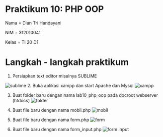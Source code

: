 # Praktikum 10: PHP OOP

Nama      = Dian Tri Handayani

NIM       = 312010041

Kelas     = TI 20 D1

# Langkah - langkah praktikum

1. Persiapkan text editor misalnya SUBLIME

![sublime](https://user-images.githubusercontent.com/101880835/171999466-2f10eeee-f23d-4e4c-9bb1-f2cb6ef08a60.png)
2. Buka aplikasi xampp dan start Apache dan Mysql
![xampp](https://user-images.githubusercontent.com/101880835/171999265-280393ad-00db-470d-99c6-e96142a709b8.png)

3. Buat folder baru dengan nama lab10_php_oop pada docroot webserver (htdocs)
![folder](https://user-images.githubusercontent.com/101880835/171999280-d405ab67-cdb4-4c31-bae3-345440f9bf33.png)

4. Buat file baru dengan nama mobil.php
![mobil](https://user-images.githubusercontent.com/101880835/171999287-2bc76524-f511-40d9-9c03-e52b135c31ed.png)

5. Buat file baru dengan nama form.php
![form](https://user-images.githubusercontent.com/101880835/171999289-e6ac3b75-8730-42f7-a1d9-7ed0f88db790.png)

6. Buat file baru dengan nama form_input.php
![form input](https://user-images.githubusercontent.com/101880835/171999296-41fa4278-8f5e-41c4-b51d-0e1e571e5e11.png)

